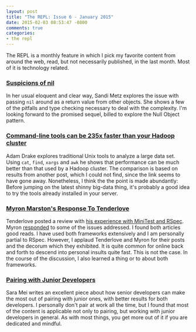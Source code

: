```yaml
---
layout: post
title: "The REPL: Issue 6 - January 2015"
date: 2015-02-03 08:53:47 -0800
comments: true
categories:
- the repl
---
```


The REPL is a monthly feature in which I pick my favorite content from around the web, read, but not necessarily published, in the last month. Most of it is technology related.

### [Suspicions of nil][1]

In her usual eloquent and clear way, Sandi Metz explores the issue with passing `nil` around as a return value from other objects. She shows a few of the pitfalls and type checking necessary to deal with the complexity. I'm looking forward to the promised sequel, billed to explore the Null Object pattern.

### [Command-line tools can be 235x faster than your Hadoop cluster][2]

Adam Drake explores traditional Unix tools to analyze a large data set. Using `cat`, `find`, `xargs` and `awk` he shows that performance can be much better than that used by a Hadoop cluster. The comparison is based on results from another post, which I could not find, since the link seems to have gone away. Nonetheless, I think the the point is made abundantly: Before jumping on the latest shinny big-data thing, it's probably a good idea to try the tools already installed in your server.

### [Myron Marston's Response To Tenderlove][3]

Tenderlove posted a review with [his experience with MiniTest and RSpec][4]. Myron [responded][3] to some of the issues addressed. I found both articles good reads. I have used both frameworks extensively and I am personally partial to RSpec. However, I applaud Tenderlove and Myron for their posts and the decorum which they exhibited. It is quite common for online back and forth to descend into personal insults quite fast. This is not the case. In the course of the discussion, I also learned a thing or to about both frameworks.

### [Pairing with Junior Developers][5]

Sara Mei writes an excellent piece about how senior developers can make the most out of pairing with junior ones, with better results for both developers. I personally don't pair at work all the time, but I found that most of the content is applicable not only to pairing, but working with junior developers in general. As with most things, you get more out of it if you are dedicated and mindful.

[1]: http://www.sandimetz.com/blog/2014/12/19/suspicions-of-nil
[2]: http://aadrake.com/command-line-tools-can-be-235x-faster-than-your-hadoop-cluster.html
[3]: https://gist.github.com/myronmarston/9c21b85c784871161d36
[4]: http://tenderlovemaking.com/2015/01/23/my-experience-with-minitest-and-rspec.html
[5]: https://devmynd.com/blog/2015-1-pairing-with-junior-developers
